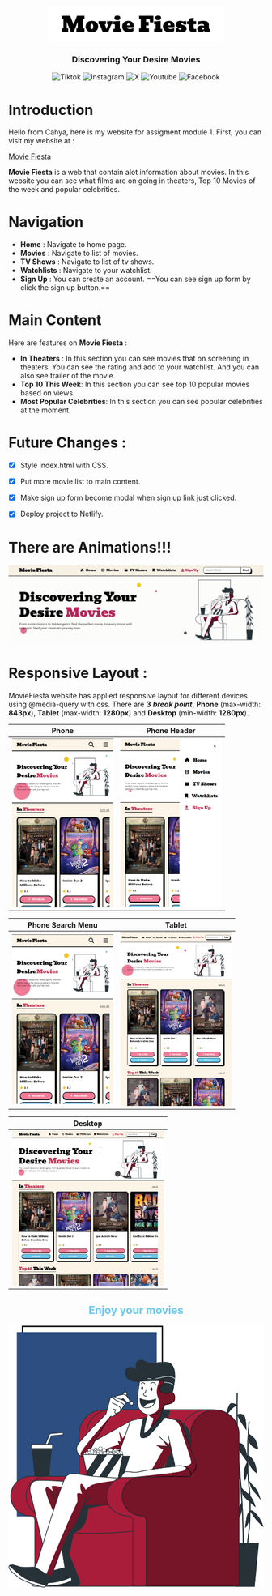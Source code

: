 <div align="center">
<img src="./assets-readme/logo.jpg" width="350px">

### Discovering Your Desire Movies

![Tiktok](https://img.shields.io/badge/Tiktok-black?logo=Tiktok&link=tiktok.com)
![Instagram](https://img.shields.io/badge/Instagram-purple?logo=instagram&link=instagram.com)
![X](https://img.shields.io/badge/X-black?logo=x&link=twitter.com)
![Youtube](https://img.shields.io/badge/Youtube-red?logo=youtube&link=youtube.com)
![Facebook](https://img.shields.io/badge/Facebook-blue?logo=facebook&link=facebook.com)

</div>


# Introduction

Hello from Cahya, here is my website for assigment module 1. First, you can visit my website at :

[Movie Fiesta](https://moviefiestaproject.netlify.app/)


**Movie Fiesta** is a web that contain alot information about movies. In this website you can see what films are on going in theaters, Top 10 Movies of the week and popular celebrities.

# Navigation
- **Home** : Navigate to home page.
- **Movies** : Navigate to list of movies.
- **TV Shows** : Navigate to list of tv shows.
- **Watchlists** : Navigate to your watchlist.
- **Sign Up** : You can create an account. ==You can see sign up form by click the sign up button.==

# Main Content
Here are features on **Movie Fiesta** :

- **In Theaters** : In this section you can see movies that on screening in theaters. You can see the rating and add to your watchlist. And you can also see trailer of the movie.
- **Top 10 This Week**: In this section you can see top 10 popular movies based on views.
- **Most Popular Celebrities**: In this section you can see popular celebrities at the moment.

# Future Changes :

- [x] Style index.html with CSS.
- [x] Put more movie list to main content.
- [x] Make sign up form become modal when sign up link just clicked.
- [x] Deploy project to Netlify.


# There are Animations!!!

![Animation hero](./assets-readme/animation.gif)

# Responsive Layout :

MovieFiesta website has applied responsive layout for different devices using @media-query with css. There are **3** __*break point*__, **Phone** (max-width: **843px**), **Tablet** (max-width: **1280px**) and **Desktop** (min-width: **1280px**).

| Phone     | Phone Header | 
| :---:       |    :----:   | 
| <img src="./assets-readme/ss-phone-1.png" width="200px">      | <img src="./assets-readme/ss-phone-2.png" width="200px">         | 

| Phone Search Menu | Tablet |
| :---:             | :--: |
| <img src="./assets-readme/ss-phone-1.png" width="200px"> | <img src="./assets-readme/ss-tablet-1.png" width="220px"> |

| Desktop |
| :---: |
| <img src="./assets-readme/ss-desktop-1.png" width="300px"> |


<h2 align="center" style="color:#6BC9F2;">Enjoy your movies</h2>

![Hero Image](./assets-readme/hero-for-readme.png)